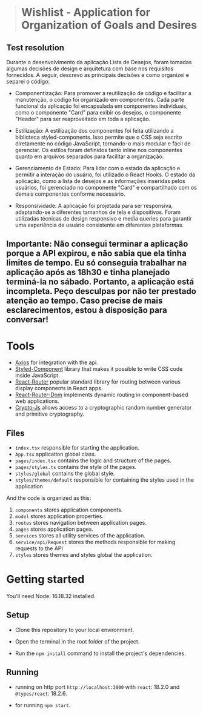 > # Wishlist - Application for Organization of Goals and Desires

## Test resolution
Durante o desenvolvimento da aplicação Lista de Desejos, foram tomadas algumas decisões de design e arquitetura com base nos requisitos fornecidos. A seguir, descrevo as principais decisões e como organizei e separei o código:

* Componentização: Para promover a reutilização de código e facilitar a manutenção, o código foi organizado em componentes. Cada parte funcional da aplicação foi encapsulada em componentes individuais, como o componente "Card" para exibir os desejos, o componente "Header" para ser reaproveitado em toda a aplicação.

* Estilização: A estilização dos componentes foi feita utilizando a biblioteca styled-components. Isso permite que o CSS seja escrito diretamente no código JavaScript, tornando-o mais modular e fácil de gerenciar. Os estilos foram definidos tanto inline nos componentes quanto em arquivos separados para facilitar a organização.

* Gerenciamento de Estado: Para lidar com o estado da aplicação e permitir a interação do usuário, foi utilizado o React Hooks. O estado da aplicação, como a lista de desejos e as informações inseridas pelos usuários, foi gerenciado no componente "Card" e compartilhado com os demais componentes conforme necessário.

* Responsividade: A aplicação foi projetada para ser responsiva, adaptando-se a diferentes tamanhos de tela e dispositivos. Foram utilizadas técnicas de design responsivo e media queries para garantir uma experiência de usuário consistente em diferentes plataformas.

## Importante: Não consegui terminar a aplicação porque a API expirou, e não sabia que ela tinha limites de tempo. Eu só conseguia trabalhar na aplicação após as 18h30 e tinha planejado terminá-la no sábado. Portanto, a aplicação está incompleta. Peço desculpas por não ter prestado atenção ao tempo. Caso precise de mais esclarecimentos, estou à disposição para conversar!

# Tools
* [Axios](https://www.npmjs.com/package/axios/v/0.27.2) for integration with the api.
* [Styled-Component](https://www.npmjs.com/package/@types/styled-components) library that makes it possible to write CSS code inside JavaScript.
* [React-Router](https://www.npmjs.com/package/@types/react-router) popular standard library for routing between various display components in React apps.
* [React-Router-Dom](https://www.npmjs.com/package/@types/react-router-dom) implements dynamic routing in component-based web applications.
* [Crypto-Js](https://www.npmjs.com/package/crypto-js) allows access to a cryptographic random number generator and primitive cryptography.

## Files

-   `index.tsx` responsible for starting the application.
-   `App.tsx` application global class.
-   `pages/index.tsx` contains the logic and structure of the pages.
-   `pages/styles.ts` contains the style of the pages.
-   `styles/global` contains the global style.
-   `styles/themes/default` responsible for containing the styles used in the application

And the code is organized as this:
1. `components` stores application components.
2. `model` stores application properties.
3. `routes` stores navigation between application pages.
4. `pages` stores application pages.
5. `services` stores all utility services of the application.
6. `service/api/Request` stores the methods responsible for making requests to the API
7. `styles` stores themes and styles global the application.
 

# Getting started

You'll need Node: 16.18.32 installed.

## Setup

* Clone this repository to your local environment.

* Open the terminal in the root folder of the project.

* Run the `npm install` command to install the project's dependencies.

## Running

* running on http port `http://localhost:3000` with `react`: 18.2.0 and `@types/react`: 18.2.6.

* for running `npm start`.